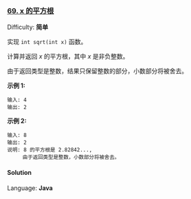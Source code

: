 ### [69\. x 的平方根](https://leetcode-cn.com/problems/sqrtx/description/)

Difficulty: **简单**


实现 `int sqrt(int x)` 函数。

计算并返回 _x_ 的平方根，其中 _x_ 是非负整数。

由于返回类型是整数，结果只保留整数的部分，小数部分将被舍去。

**示例 1:**

```
输入: 4
输出: 2
```

**示例 2:**

```
输入: 8
输出: 2
说明: 8 的平方根是 2.82842..., 
     由于返回类型是整数，小数部分将被舍去。
```


#### Solution

Language: **Java**

```java
​
```